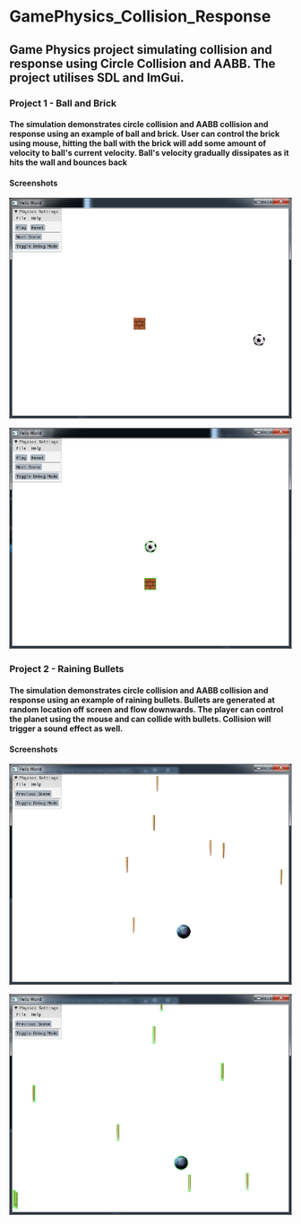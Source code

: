 # GamePhysics_Collision_Response
## Game Physics project simulating collision and response using Circle Collision and AABB. The project utilises SDL and ImGui.

### Project 1 - Ball and Brick
#### The simulation demonstrates circle collision and AABB collision and response using an example of ball and brick. User can control the brick using mouse, hitting the ball with the brick will add some amount of velocity to ball's current velocity. Ball's velocity gradually dissipates as it hits the wall and bounces back

#### Screenshots

![Normal Flow](/screenshots/screen1.png)

![Debug Mode ON](/screenshots/screen2.png)

### Project 2 - Raining Bullets
#### The simulation demonstrates circle collision and AABB collision and response using an example of raining bullets. Bullets are generated at random location off screen and flow downwards. The player can control the planet using the mouse and can collide with bullets. Collision will trigger a sound effect as well.

#### Screenshots

![Normal Flow](/screenshots/screen3.png)

![Debug Mode ON](/screenshots/screen4.png)
